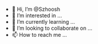 - 👋 Hi, I’m @Szhoosh
- 👀 I’m interested in ...
- 🌱 I’m currently learning ...
- 💞️ I’m looking to collaborate on ...
- 📫 How to reach me ...

<!---
Szhoosh/Szhoosh is a ✨ special ✨ repository because its `README.md` (this file) appears on your GitHub profile.
You can click the Preview link to take a look at your changes.
--->
